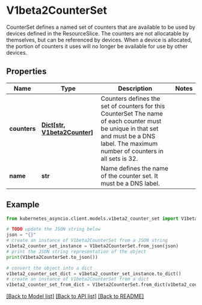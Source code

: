 # V1beta2CounterSet

CounterSet defines a named set of counters that are available to be used by devices defined in the ResourceSlice.  The counters are not allocatable by themselves, but can be referenced by devices. When a device is allocated, the portion of counters it uses will no longer be available for use by other devices.

## Properties

Name | Type | Description | Notes
------------ | ------------- | ------------- | -------------
**counters** | [**Dict[str, V1beta2Counter]**](V1beta2Counter.md) | Counters defines the set of counters for this CounterSet The name of each counter must be unique in that set and must be a DNS label.  The maximum number of counters in all sets is 32. | 
**name** | **str** | Name defines the name of the counter set. It must be a DNS label. | 

## Example

```python
from kubernetes_asyncio.client.models.v1beta2_counter_set import V1beta2CounterSet

# TODO update the JSON string below
json = "{}"
# create an instance of V1beta2CounterSet from a JSON string
v1beta2_counter_set_instance = V1beta2CounterSet.from_json(json)
# print the JSON string representation of the object
print(V1beta2CounterSet.to_json())

# convert the object into a dict
v1beta2_counter_set_dict = v1beta2_counter_set_instance.to_dict()
# create an instance of V1beta2CounterSet from a dict
v1beta2_counter_set_from_dict = V1beta2CounterSet.from_dict(v1beta2_counter_set_dict)
```
[[Back to Model list]](../README.md#documentation-for-models) [[Back to API list]](../README.md#documentation-for-api-endpoints) [[Back to README]](../README.md)


